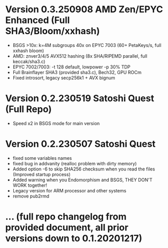 # Version 0.3.250908 AMD Zen/EPYC Enhanced (Full SHA3/Bloom/xxhash)

- BSGS >10x: k=4M subgroups 40x on EPYC 7003 (60+ PetaKeys/s, full xxhash bloom)
- AMD: znver3/4/5 AVX512 hashing (8x SHA/RIPEMD parallel, full keccak/sha3.c)
- EPYC 7002/7003: -t 128 default, lowpower -p 30% TDP
- Full Brainflayer SHA3 (provided sha3.c), Bech32, GPU ROCm
- Fixed introsort, legacy secp256k1 + AVX bignum

# Version 0.2.230519 Satoshi Quest (Full Repo)

- Speed x2 in BSGS mode for main version

# Version 0.2.230507 Satoshi Quest

- fixed some variables names
- fixed bug in addvanity (realloc problem with dirty memory)
- Added option -6 to skip SHA256 checksum when you read the files (Improved startup process)
- Added warning when you Endomorphism and BSGS, THEY DON'T WORK together!
- Legacy version for ARM processor and other systems
- remove pub2rmd

# ... (full repo changelog from provided document, all prior versions down to 0.1.20201217)
